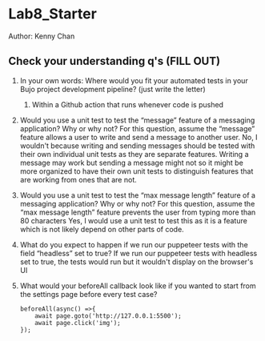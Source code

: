 # Lab8_Starter
Author: Kenny Chan

## Check your understanding q's (FILL OUT)
1. In your own words: Where would you fit your automated tests in your Bujo project development pipeline? (just write the letter)

   1. Within a Github action that runs whenever code is pushed

2. Would you use a unit test to test the “message” feature of a messaging application? Why or why not? For this question, assume the “message” feature allows a user to write and send a message to another user.
   No, I wouldn't because writing and sending messages should be tested with their own individual unit tests as they are separate features. Writing a message may work but sending a message might not so it might be more organized to have their own unit tests to distinguish features that are working from ones that are not.
3. Would you use a unit test to test the “max message length” feature of a messaging application? Why or why not? For this question, assume the “max message length” feature prevents the user from typing more than 80 characters
   Yes, I would use a unit test to test this as it is a feature which is not likely depend on other parts of code.
4. What do you expect to happen if we run our puppeteer tests with the field “headless” set to true?
   If we run our puppeteer tests with headless set to true, the tests would run but it wouldn't display on the browser's UI
5. What would your beforeAll callback look like if you wanted to start from the settings page before every test case?
   ```
   beforeAll(async() =>{
       await page.goto('http://127.0.0.1:5500'); 
       await page.click('img');
   });
   ```
